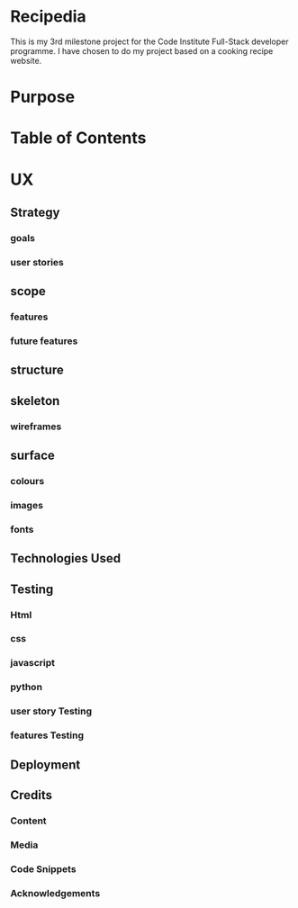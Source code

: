 # Recipedia

This is my 3rd milestone project for the Code Institute Full-Stack developer programme. I have chosen to do my project based on a cooking recipe website.

# Purpose

# Table of Contents

# UX

## Strategy

### goals

### user stories

## scope

### features

### future features

## structure

## skeleton

### wireframes

## surface

### colours

### images

### fonts

## Technologies Used

## Testing

### Html

### css

### javascript

### python

### user story Testing

### features Testing

## Deployment

## Credits

### Content

### Media

### Code Snippets

### Acknowledgements